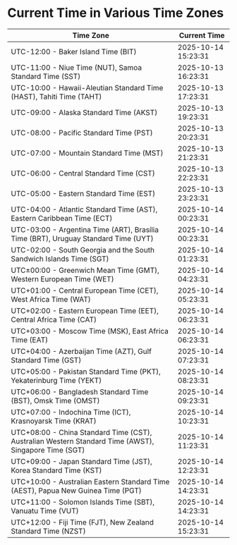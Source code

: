 # Current Time in Various Time Zones

| Time Zone | Current Time |
|-----------|--------------|
| UTC-12:00 - Baker Island Time (BIT) | 2025-10-14 15:23:31 |
| UTC-11:00 - Niue Time (NUT), Samoa Standard Time (SST) | 2025-10-13 16:23:31 |
| UTC-10:00 - Hawaii-Aleutian Standard Time (HAST), Tahiti Time (TAHT) | 2025-10-13 17:23:31 |
| UTC-09:00 - Alaska Standard Time (AKST) | 2025-10-13 19:23:31 |
| UTC-08:00 - Pacific Standard Time (PST) | 2025-10-13 20:23:31 |
| UTC-07:00 - Mountain Standard Time (MST) | 2025-10-13 21:23:31 |
| UTC-06:00 - Central Standard Time (CST) | 2025-10-13 22:23:31 |
| UTC-05:00 - Eastern Standard Time (EST) | 2025-10-13 23:23:31 |
| UTC-04:00 - Atlantic Standard Time (AST), Eastern Caribbean Time (ECT) | 2025-10-14 00:23:31 |
| UTC-03:00 - Argentina Time (ART), Brasília Time (BRT), Uruguay Standard Time (UYT) | 2025-10-14 00:23:31 |
| UTC-02:00 - South Georgia and the South Sandwich Islands Time (SGT) | 2025-10-14 01:23:31 |
| UTC±00:00 - Greenwich Mean Time (GMT), Western European Time (WET) | 2025-10-14 04:23:31 |
| UTC+01:00 - Central European Time (CET), West Africa Time (WAT) | 2025-10-14 05:23:31 |
| UTC+02:00 - Eastern European Time (EET), Central Africa Time (CAT) | 2025-10-14 06:23:31 |
| UTC+03:00 - Moscow Time (MSK), East Africa Time (EAT) | 2025-10-14 06:23:31 |
| UTC+04:00 - Azerbaijan Time (AZT), Gulf Standard Time (GST) | 2025-10-14 07:23:31 |
| UTC+05:00 - Pakistan Standard Time (PKT), Yekaterinburg Time (YEKT) | 2025-10-14 08:23:31 |
| UTC+06:00 - Bangladesh Standard Time (BST), Omsk Time (OMST) | 2025-10-14 09:23:31 |
| UTC+07:00 - Indochina Time (ICT), Krasnoyarsk Time (KRAT) | 2025-10-14 10:23:31 |
| UTC+08:00 - China Standard Time (CST), Australian Western Standard Time (AWST), Singapore Time (SGT) | 2025-10-14 11:23:31 |
| UTC+09:00 - Japan Standard Time (JST), Korea Standard Time (KST) | 2025-10-14 12:23:31 |
| UTC+10:00 - Australian Eastern Standard Time (AEST), Papua New Guinea Time (PGT) | 2025-10-14 14:23:31 |
| UTC+11:00 - Solomon Islands Time (SBT), Vanuatu Time (VUT) | 2025-10-14 14:23:31 |
| UTC+12:00 - Fiji Time (FJT), New Zealand Standard Time (NZST) | 2025-10-14 15:23:31 |
